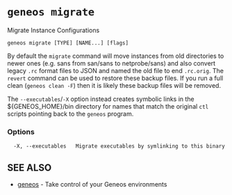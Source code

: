# `geneos migrate`

Migrate Instance Configurations

```text
geneos migrate [TYPE] [NAME...] [flags]
```

By default the `migrate` command will move instances from old
directories to newer ones (e.g. sans from san/sans to netprobe/sans) and
also convert legacy `.rc` format files to JSON and named the old file to
end `.rc.orig`. The `revert` command can be used to restore these backup
files. If you run a full clean (`geneos clean -F`) then it is likely
these backup files will be removed.

The `--executables`/`-X` option instead creates symbolic links in the
${GENEOS_HOME}/bin directory for names that match the original `ctl`
scripts pointing back to the `geneos` program.

### Options

```text
  -X, --executables   Migrate executables by symlinking to this binary
```

## SEE ALSO

* [geneos](geneos.md)	 - Take control of your Geneos environments
